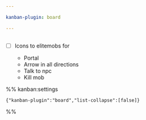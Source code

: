 ```yaml
---

kanban-plugin: board

---
```


## 

- [ ] Icons to elitemobs for 
	
	- Portal
	- Arrow in all directions
	- Talk to npc
	- Kill mob




%% kanban:settings
```
{"kanban-plugin":"board","list-collapse":[false]}
```
%%